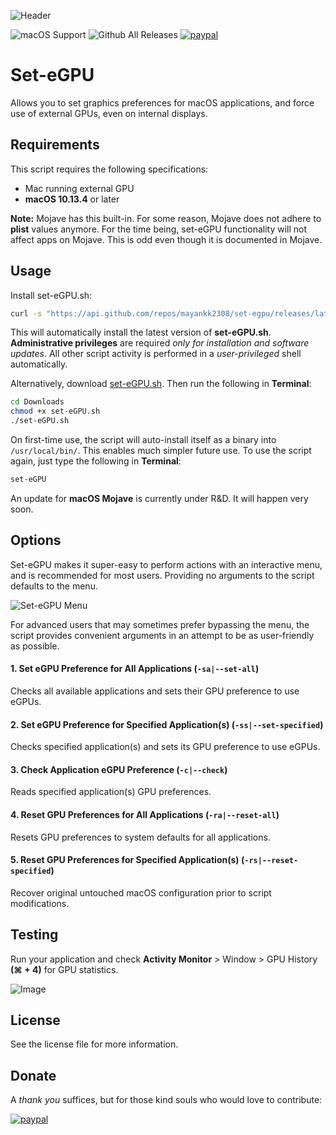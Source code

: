 ![Header](https://raw.githubusercontent.com/mayankk2308/set-egpu/master/resources/header.png)

![macOS Support](https://img.shields.io/badge/macOS-10.13.4+-orange.svg?style=for-the-badge) ![Github All Releases](https://img.shields.io/github/downloads/mayankk2308/set-egpu/total.svg?style=for-the-badge) [![paypal][image-1]][1]
# Set-eGPU
Allows you to set graphics preferences for macOS applications, and force use of external GPUs, even on internal displays.

## Requirements
This script requires the following specifications:
* Mac running external GPU
* **macOS 10.13.4** or later

**Note:** Mojave has this built-in. For some reason, Mojave does not adhere to **plist** values anymore. For the time being, set-eGPU functionality will not affect apps on Mojave. This is odd even though it is documented in Mojave.

## Usage
Install set-eGPU.sh:
```bash
curl -s "https://api.github.com/repos/mayankk2308/set-egpu/releases/latest" | grep '"browser_download_url":' | sed -E 's/.*"([^"]+)".*/\1/' | xargs curl -L -s -0 > set-eGPU.sh && chmod +x set-eGPU.sh && ./set-eGPU.sh && rm set-eGPU.sh
```

This will automatically install the latest version of **set-eGPU.sh**. **Administrative privileges** are required *only for installation and software updates*. All other script activity is performed in a *user-privileged* shell automatically.

Alternatively, download [set-eGPU.sh](https://github.com/mayankk2308/set-egpu/releases). Then run the following in **Terminal**:
```bash
cd Downloads
chmod +x set-eGPU.sh
./set-eGPU.sh
```

On first-time use, the script will auto-install itself as a binary into `/usr/local/bin/`. This enables much simpler future use. To use the script again, just type the following in **Terminal**:
```bash
set-eGPU
```

An update for **macOS Mojave** is currently under R&D. It will happen very soon.

## Options
Set-eGPU makes it super-easy to perform actions with an interactive menu, and is recommended for most users. Providing no arguments to the script defaults to the menu.

![Set-eGPU Menu](https://raw.githubusercontent.com/mayankk2308/set-egpu/master/resources/set-egpu-menu.png)

For advanced users that may sometimes prefer bypassing the menu, the script provides convenient arguments in an attempt to be as user-friendly as possible.

#### 1. Set eGPU Preference for All Applications (`-sa|--set-all`)
Checks all available applications and sets their GPU preference to use eGPUs.

#### 2. Set eGPU Preference for Specified Application(s) (`-ss|--set-specified`)
Checks specified application(s) and sets its GPU preference to use eGPUs.

#### 3. Check Application eGPU Preference (`-c|--check`)
Reads specified application(s) GPU preferences.

#### 4. Reset GPU Preferences for All Applications (`-ra|--reset-all`)
Resets GPU preferences to system defaults for all applications.

#### 5. Reset GPU Preferences for Specified Application(s) (`-rs|--reset-specified`)
Recover original untouched macOS configuration prior to script modifications.

## Testing
Run your application and check **Activity Monitor** > Window > GPU History **(⌘ + 4)** for GPU statistics.

![Image](https://raw.githubusercontent.com/mayankk2308/set-egpu/master/resources/gpu-history.png)

## License
See the license file for more information.

## Donate
A *thank you* suffices, but for those kind souls who would love to contribute:

[![paypal][image-1]][1]

[image-1]:	https://www.paypalobjects.com/en_US/i/btn/btn_donate_SM.gif
[1]:	https://www.paypal.com/cgi-bin/webscr?cmd=_donations&business=mayankk2308@gmail.com&lc=US&item_name=mac_editor&no_note=0&currency_code=USD&bn=PP-DonationsBF:btn_donate_SM.gif:NonHostedGuest
